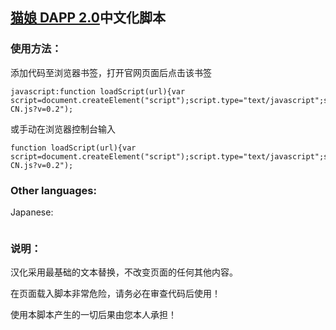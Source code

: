 ## [猫娘 DAPP 2.0](https://www.catgirl.io)中文化脚本

### 使用方法：

<p>添加代码至浏览器书签，打开官网页面后点击该书签</p>

<pre><code>javascript:function loadScript(url){var script=document.createElement("script");script.type="text/javascript";script.src=url;document.body.appendChild(script)}loadScript("https://catgirlhelper.github.io/CatgirlHelper/zh-CN.js?v=0.2");</code></pre>

<p>或手动在浏览器控制台输入</p>

<pre><code>function loadScript(url){var script=document.createElement("script");script.type="text/javascript";script.src=url;document.body.appendChild(script)}loadScript("https://catgirlhelper.github.io/CatgirlHelper/zh-CN.js?v=0.2");</code></pre>

### Other languages:

<p>Japanese:<pre><code></code></pre></p>

### 说明：

<p>汉化采用最基础的文本替换，不改变页面的任何其他内容。</p>
<p>在页面载入脚本非常危险，请务必在审查代码后使用！</p>
<p>使用本脚本产生的一切后果由您本人承担！</p>
